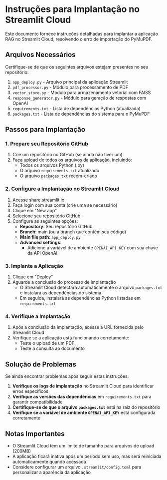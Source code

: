 # Instruções para Implantação no Streamlit Cloud

Este documento fornece instruções detalhadas para implantar a aplicação RAG no Streamlit Cloud, resolvendo o erro de importação do PyMuPDF.

## Arquivos Necessários

Certifique-se de que os seguintes arquivos estejam presentes no seu repositório:

1. `app_deploy.py` - Arquivo principal da aplicação Streamlit
2. `pdf_processor.py` - Módulo para processamento de PDF
3. `vector_store.py` - Módulo para armazenamento vetorial com FAISS
4. `response_generator.py` - Módulo para geração de respostas com OpenAI
5. `requirements.txt` - Lista de dependências Python (atualizada)
6. `packages.txt` - Lista de dependências do sistema para o PyMuPDF

## Passos para Implantação

### 1. Prepare seu Repositório GitHub

1. Crie um repositório no GitHub (se ainda não tiver um)
2. Faça upload de todos os arquivos da aplicação, incluindo:
   - Todos os arquivos Python (.py)
   - O arquivo `requirements.txt` atualizado
   - O arquivo `packages.txt` recém-criado

### 2. Configure a Implantação no Streamlit Cloud

1. Acesse [share.streamlit.io](https://share.streamlit.io/)
2. Faça login com sua conta (crie uma se necessário)
3. Clique em "New app"
4. Selecione seu repositório GitHub
5. Configure as seguintes opções:
   - **Repository**: Seu repositório GitHub
   - **Branch**: main (ou a branch que contém seu código)
   - **Main file path**: `app_deploy.py`
   - **Advanced settings**:
     - Adicione a variável de ambiente `OPENAI_API_KEY` com sua chave da API OpenAI

### 3. Implante a Aplicação

1. Clique em "Deploy"
2. Aguarde a conclusão do processo de implantação
   - O Streamlit Cloud detectará automaticamente o arquivo `packages.txt` e instalará as dependências do sistema
   - Em seguida, instalará as dependências Python listadas em `requirements.txt`

### 4. Verifique a Implantação

1. Após a conclusão da implantação, acesse a URL fornecida pelo Streamlit Cloud
2. Verifique se a aplicação está funcionando corretamente:
   - Teste o upload de um PDF
   - Teste a consulta ao documento

## Solução de Problemas

Se ainda encontrar problemas após seguir estas instruções:

1. **Verifique os logs de implantação** no Streamlit Cloud para identificar erros específicos
2. **Verifique as versões das dependências** em `requirements.txt` para garantir compatibilidade
3. **Certifique-se de que o arquivo `packages.txt`** está na raiz do repositório
4. **Verifique se a variável de ambiente `OPENAI_API_KEY`** está configurada corretamente

## Notas Importantes

- O Streamlit Cloud tem um limite de tamanho para arquivos de upload (200MB)
- A aplicação ficará inativa após um período sem uso, mas será reiniciada automaticamente quando acessada
- Considere configurar um arquivo `.streamlit/config.toml` para personalizar a aparência da aplicação
